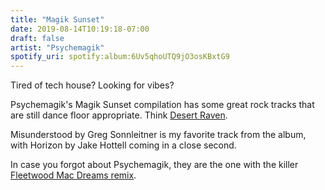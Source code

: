 ```yaml
---
title: "Magik Sunset"
date: 2019-08-14T10:19:18-07:00
draft: false
artist: "Psychemagik"
spotify_uri: spotify:album:6Uv5qhoUTQ9jO3osKBxtG9
---
```

Tired of tech house? Looking for vibes?

Psychemagik's Magik Sunset compilation has some great rock tracks that are still dance floor appropriate. Think [Desert Raven](https://open.spotify.com/track/6kEG9Z53LEdIgkT3trjSpS?si=E15mtLghQrq8D3imGrom6Q).

Misunderstood by Greg Sonnleitner is my favorite track from the album, with Horizon by Jake Hottell coming in a close second.

In case you forgot about Psychemagik, they are the one with the killer [Fleetwood Mac Dreams remix](https://soundcloud.com/tjwilliams-961099352/fleetwood-mac-dreams-psychemagik-remix).

